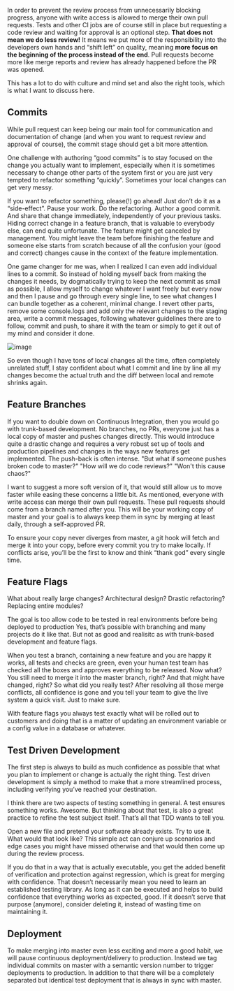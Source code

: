 In order to prevent the review process from unnecessarily blocking progress, anyone with write access is allowed to merge their own pull requests. Tests and other CI jobs are of course still in place but requesting a code review and waiting for approval is an optional step. **That does not mean we do less review!** It means we put more of the responsibility into the developers own hands and “shift left” on quality, meaning **more focus on the beginning of the process instead of the end**. Pull requests become more like merge reports and review has already happened before the PR was opened.

This has a lot to do with culture and mind set and also the right tools, which is what I want to discuss here.

## Commits

While pull request can keep being our main tool for communication and documentation of change (and when you want to request review and approval of course), the commit stage should get a bit more attention.

One challenge with authoring “good commits” is to stay focused on the change you actually want to implement, especially when it is sometimes necessary to change other parts of the system first or you are just very tempted to refactor something “quickly”. Sometimes your local changes can get very messy.

If you want to refactor something, please(!) go ahead! Just don’t do it as a “side-effect”. Pause your work. Do the refactoring. Author a good commit. And share that change immediately, independently of your previous tasks. Hiding correct change in a feature branch, that is valuable to everybody else, can end quite unfortunate. The feature might get canceled by management. You might leave the team before finishing the feature and someone else starts from scratch because of all the confusion your (good and correct) changes cause in the context of the feature implementation.

One game changer for me was, when I realized I can even add individual lines to a commit. So instead of holding myself back from making the changes it needs, by dogmatically trying to keep the next commit as small as possible, I allow myself to change whatever I want freely but every now and then I pause and go through every single line, to see what changes I can bundle together as a coherent, minimal change. I revert other parts, remove some console.logs and add only the relevant changes to the staging area, write a commit messages, following whatever guidelines there are to follow, commit and push, to share it with the team or simply to get it out of my mind and consider it done.

![image](https://github.com/user-attachments/assets/9ac44707-cc03-4e48-940c-57e8d138c46a)

So even though I have tons of local changes all the time, often completely unrelated stuff, I stay confident about what I commit and line by line all my changes become the actual truth and the diff between local and remote shrinks again.

## Feature Branches

If you want to double down on Continuous Integration, then you would go with trunk-based development. No branches, no PRs, everyone just has a local copy of master and pushes changes directly. This would introduce quite a drastic change and requires a very robust set up of tools and production pipelines and changes in the ways new features get implemented. The push-back is often intense. "But what if someone pushes broken code to master?" "How will we do code reviews?" "Won't this cause chaos?"

I want to suggest a more soft version of it, that would still allow us to move faster while easing these concerns a little bit. As mentioned, everyone with write access can merge their own pull requests. These pull requests should come from a branch named after you. This will be your working copy of master and your goal is to always keep them in sync by merging at least daily, through a self-approved PR.

To ensure your copy never diverges from master, a git hook will fetch and merge it into your copy, before every commit you try to make locally. If conflicts arise, you’ll be the first to know and think “thank god” every single time.

## Feature Flags

What about really large changes? Architectural design? Drastic refactoring? Replacing entire modules?

The goal is too allow code to be tested in real environments before being deployed to production Yes, that’s possible with branching and many projects do it like that. But not as good and realisitc as with trunk-based development and feature flags.

When you test a branch, containing a new feature and you are happy it works, all tests and checks are green, even your human test team has checked all the boxes and approves everything to be released. Now what? You still need to merge it into the master branch, right? And that might have changed, right? So what did you really test? After resolving all those merge conflicts, all confidence is gone and you tell your team to give the live system a quick visit. Just to make sure.

With feature flags you always test exactly what will be rolled out to customers and doing that is a matter of updating an environment variable or a config value in a database or whatever.

## Test Driven Development

The first step is always to build as much confidence as possible that what you plan to implement or change is actually the right thing. Test driven development is simply a method to make that a more streamlined process, including verifying you’ve reached your destination.

I think there are two aspects of testing something in general. A test ensures something works. Awesome. But thinking about that test, is also a great practice to refine the test subject itself. That’s all that TDD wants to tell you.

Open a new file and pretend your software already exists. Try to use it. What would that look like? This simple act can conjure up scenarios and edge cases you might have missed otherwise and that would then come up during the review process.

If you do that in a way that is actually executable, you get the added benefit of verification and protection against regression, which is great for merging with confidence. That doesn’t necessarily mean you need to learn an established testing library. As long as it can be executed and helps to build confidence that everything works as expected, good. If it doesn’t serve that purpose (anymore), consider deleting it, instead of wasting time on maintaining it.

## Deployment

To make merging into master even less exciting and more a good habit, we will pause continuous deployment/delivery to production. Instead we tag individual commits on master with a semantic version number to trigger deployments to production. In addition to that there will be a completely separated but identical test deployment that is always in sync with master.
